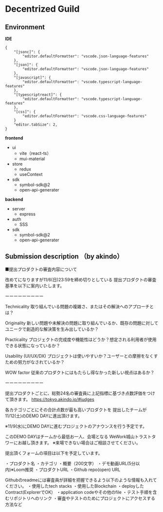 # Decentrized Guild

## Environment

**IDE**
```
{
	"[jsonc]": {
		"editor.defaultFormatter": "vscode.json-language-features"
	},
	"[json]": {
		"editor.defaultFormatter": "vscode.json-language-features"
	},
	"[javascript]": {
		"editor.defaultFormatter": "vscode.typescript-language-features"
	},
	"[typescriptreact]": {
		"editor.defaultFormatter": "vscode.typescript-language-features"
	},
	"[css]": {
		"editor.defaultFormatter": "vscode.css-language-features"
	}
	"editor.tabSize": 2,
}
```

**frontend**

- ui
  - vite（react-ts）
  - mui-material
- store
  - redux
  - useContext
- sdk
  - symbol-sdk@2
  - open-api-generater

**backend**

- server
  - express
- auth
  - SSS
- sdk
  - symbol-sdk@2
  - open-api-generater

## Submission description （by akindo）

■提出プロダクトの審査内容について

改めてになりますが11/6(日)23:59を締め切りとしている
提出プロダクトの審査基準を以下に案内いたします。

ーーーーーーーーー

Technicality
取り組んでいる問題の複雑さ、またはその解決へのアプローチとは？

Originality
新しい問題や未解決の問題に取り組んでいるか、既存の問題に対してユニークで創造的な解決策を生み出しているか？

Practicality
プロジェクトの完成度や機能性はどうか？想定される利用者が使用できる状態になっているか？

Usability (UI/UX/DX)
プロジェクトは使いやすいか？ユーザーとの摩擦をなくすための努力がなされているか？

WOW factor
従来のプロダクトにはもたらし得なかった新しい視点はあるか？

ーーーーーーーーー

提出プロダクトごとに、総勢24名の審査員に上記指標に基づき点数評価をつけて頂きます。
https://tokyo.akindo.io/#judges

各カテゴリごとにその合計点数が最も高いプロダクトを
提出したチームが11/12(土)のDEMO DAYに進出頂けます。

※11/9(水)にDEMO DAYに進むプロジェクトのアナウンスを行う予定です。

このDEMO DAYはチームから最低お一人、会場となる
WeWork城山トラストタワーにお越し頂きます。
※来場できない場合はご相談させてください。

提出頂くフォームの項目は以下を予定しています。

・プロダクト名
・カテゴリ
・概要（200文字）
・デモ動画URL(5分以内)※Loom推奨
・プロダクトURL
・Github repo(open) URL

Githubのreadmeには審査員が詳細を把握できるよう以下のような情報も入れてください。
・使用したtech stacks
・使用したBlockchain
・deployしたContract(ExplorerでOK）
・application codeやその他のfile
・テスト手順を含むリポジトリへのリンク
・審査やテストのためにプロジェクトにアクセスする方法など